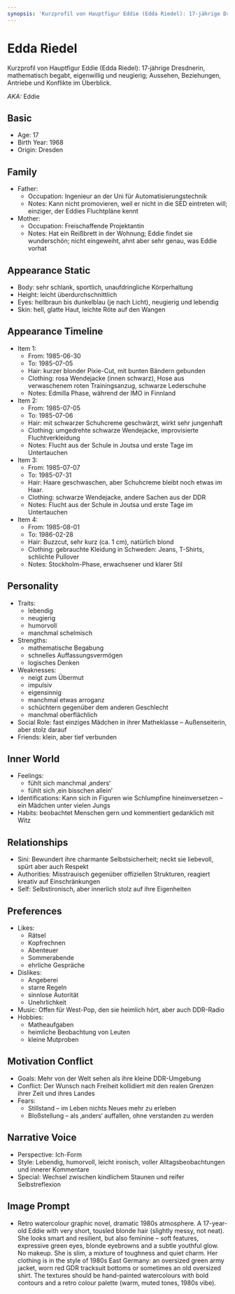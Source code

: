 ```yaml
---
synopsis: 'Kurzprofil von Hauptfigur Eddie (Edda Riedel): 17‑jährige Dresdnerin, mathematisch begabt, eigenwillig und neugierig; Aussehen, Beziehungen, Antriebe und Konflikte im Überblick.'
---
```


# Edda Riedel

Kurzprofil von Hauptfigur Eddie (Edda Riedel): 17‑jährige Dresdnerin,
mathematisch begabt, eigenwillig und neugierig; Aussehen, Beziehungen, Antriebe
und Konflikte im Überblick.

_AKA:_ Eddie

## Basic
- Age: 17
- Birth Year: 1968
- Origin: Dresden

## Family
- Father:
  - Occupation: Ingenieur an der Uni für Automatisierungstechnik
  - Notes: Kann nicht promovieren, weil er nicht in die SED eintreten will; einziger, der Eddies Fluchtpläne kennt
- Mother:
  - Occupation: Freischaffende Projektantin
  - Notes: Hat ein Reißbrett in der Wohnung; Eddie findet sie wunderschön; nicht eingeweiht, ahnt aber sehr genau, was Eddie vorhat

## Appearance Static
- Body: sehr schlank, sportlich, unaufdringliche Körperhaltung
- Height: leicht überdurchschnittlich
- Eyes: hellbraun bis dunkelblau (je nach Licht), neugierig und lebendig
- Skin: hell, glatte Haut, leichte Röte auf den Wangen

## Appearance Timeline
- Item 1:
  - From: 1985-06-30
  - To: 1985-07-05
  - Hair: kurzer blonder Pixie-Cut, mit bunten Bändern gebunden
  - Clothing: rosa Wendejacke (innen schwarz), Hose aus verwaschenem roten Trainingsanzug, schwarze Lederschuhe
  - Notes: Edmilla Phase, während der IMO in Finnland
- Item 2:
  - From: 1985-07-05
  - To: 1985-07-06
  - Hair: mit schwarzer Schuhcreme geschwärzt, wirkt sehr jungenhaft
  - Clothing: umgedrehte schwarze Wendejacke, improvisierte Fluchtverkleidung
  - Notes: Flucht aus der Schule in Joutsa und erste Tage im Untertauchen
- Item 3:
  - From: 1985-07-07
  - To: 1985-07-31
  - Hair: Haare geschwaschen, aber Schuhcreme bleibt noch etwas im Haar.
  - Clothing: schwarze Wendejacke, andere Sachen aus der DDR
  - Notes: Flucht aus der Schule in Joutsa und erste Tage im Untertauchen
- Item 4:
  - From: 1985-08-01
  - To: 1986-02-28
  - Hair: Buzzcut, sehr kurz (ca. 1 cm), natürlich blond
  - Clothing: gebrauchte Kleidung in Schweden: Jeans, T-Shirts, schlichte Pullover
  - Notes: Stockholm-Phase, erwachsener und klarer Stil

## Personality
- Traits:
  - lebendig
  - neugierig
  - humorvoll
  - manchmal schelmisch
- Strengths:
  - mathematische Begabung
  - schnelles Auffassungsvermögen
  - logisches Denken
- Weaknesses:
  - neigt zum Übermut
  - impulsiv
  - eigensinnig
  - manchmal etwas arroganz
  - schüchtern gegenüber dem anderen Geschlecht
  - manchmal oberflächlich
- Social Role: fast einziges Mädchen in ihrer Matheklasse – Außenseiterin, aber stolz darauf
- Friends: klein, aber tief verbunden

## Inner World
- Feelings:
  - fühlt sich manchmal ‚anders‘
  - fühlt sich ‚ein bisschen allein‘
- Identifications: Kann sich in Figuren wie Schlumpfine hineinversetzen – ein Mädchen unter vielen Jungs
- Habits: beobachtet Menschen gern und kommentiert gedanklich mit Witz

## Relationships
- Sini: Bewundert ihre charmante Selbstsicherheit; neckt sie liebevoll, spürt aber auch Respekt
- Authorities: Misstrauisch gegenüber offiziellen Strukturen, reagiert kreativ auf Einschränkungen
- Self: Selbstironisch, aber innerlich stolz auf ihre Eigenheiten

## Preferences
- Likes:
  - Rätsel
  - Kopfrechnen
  - Abenteuer
  - Sommerabende
  - ehrliche Gespräche
- Dislikes:
  - Angeberei
  - starre Regeln
  - sinnlose Autorität
  - Unehrlichkeit
- Music: Offen für West-Pop, den sie heimlich hört, aber auch DDR-Radio
- Hobbies:
  - Matheaufgaben
  - heimliche Beobachtung von Leuten
  - kleine Mutproben

## Motivation Conflict
- Goals: Mehr von der Welt sehen als ihre kleine DDR-Umgebung
- Conflict: Der Wunsch nach Freiheit kollidiert mit den realen Grenzen ihrer Zeit und ihres Landes
- Fears:
  - Stillstand – im Leben nichts Neues mehr zu erleben
  - Bloßstellung – als ‚anders‘ auffallen, ohne verstanden zu werden

## Narrative Voice
- Perspective: Ich-Form
- Style: Lebendig, humorvoll, leicht ironisch, voller Alltagsbeobachtungen und innerer Kommentare
- Special: Wechsel zwischen kindlichem Staunen und reifer Selbstreflexion

## Image Prompt
- Retro watercolour graphic novel, dramatic 1980s atmosphere. A 17-year-old Eddie with very short, tousled blonde hair (slightly messy, not neat). She looks smart and resilient, but also feminine – soft features, expressive green eyes, blonde eyebrowns and a subtle youthful glow. No makeup. She is slim, a mixture of toughness and quiet charm. Her clothing is in the style of 1980s East Germany: an oversized green army jacket, worn red GDR tracksuit bottoms or sometimes an old oversized shirt. The textures should be hand-painted watercolours with bold contours and a retro colour palette (warm, muted tones, 1980s vibe).
